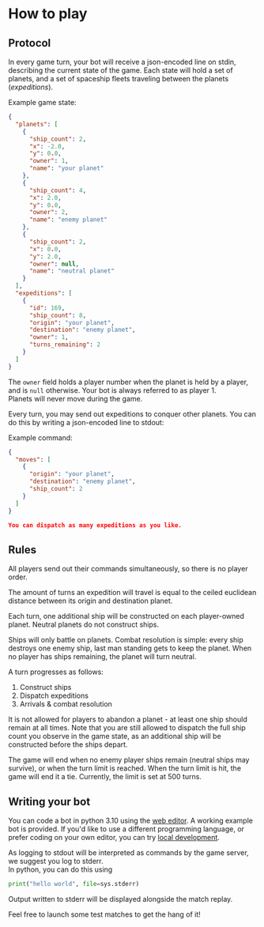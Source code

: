 # How to play

## Protocol

In every game turn, your bot will receive a json-encoded line on stdin, describing the current
state of the game. Each state will hold a set of planets, and a set of spaceship fleets
traveling between the planets (_expeditions_).

Example game state:

```json
{
  "planets": [
    {
      "ship_count": 2,
      "x": -2.0,
      "y": 0.0,
      "owner": 1,
      "name": "your planet"
    },
    {
      "ship_count": 4,
      "x": 2.0,
      "y": 0.0,
      "owner": 2,
      "name": "enemy planet"
    },
    {
      "ship_count": 2,
      "x": 0.0,
      "y": 2.0,
      "owner": null,
      "name": "neutral planet"
    }
  ],
  "expeditions": [
    {
      "id": 169,
      "ship_count": 8,
      "origin": "your planet",
      "destination": "enemy planet",
      "owner": 1,
      "turns_remaining": 2
    }
  ]
}
```

The `owner` field holds a player number when the planet is held by a player, and is
`null` otherwise. Your bot is always referred to as player 1.  
Planets will never move during the game.

Every turn, you may send out expeditions to conquer other planets. You can do this by writing
a json-encoded line to stdout:

Example command:

```json
{
  "moves": [
    {
      "origin": "your planet",
      "destination": "enemy planet",
      "ship_count": 2
    }
  ]
}

You can dispatch as many expeditions as you like.
```

## Rules

All players send out their commands simultaneously, so there is no player order.

The amount of turns an expedition will travel is equal to the ceiled euclidean distance
between its origin and destination planet.

Each turn, one additional ship will be constructed on each player-owned planet.
Neutral planets do not construct ships.

Ships will only battle on planets. Combat resolution is simple: every ship destroys one enemy
ship, last man standing gets to keep the planet. When no player has ships remaining, the planet will turn neutral.

A turn progresses as follows:

1. Construct ships
2. Dispatch expeditions
3. Arrivals & combat resolution

It is not allowed for players to abandon a planet - at least one ship should remain at all times.
Note that you are still allowed to dispatch the full ship count you observe in the game state,
as an additional ship will be constructed before the ships depart.

The game will end when no enemy player ships remain (neutral ships may survive), or when the
turn limit is reached. When the turn limit is hit, the game will end it a tie.
Currently, the limit is set at 500 turns.

## Writing your bot

You can code a bot in python 3.10 using the [web editor](/editor). A working example bot is provided.
If you'd like to use a different programming language, or prefer coding on your own editor,
you can try [local development](/docs/local-development).

As logging to stdout will be interpreted as commands by the game server, we suggest you log to stderr.  
In python, you can do this using

```python
print("hello world", file=sys.stderr)
```

Output written to stderr will be displayed alongside the match replay.

Feel free to launch some test matches to get the hang of it!
